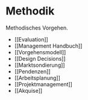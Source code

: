 # Methodik

Methodisches Vorgehen.

* [[Evaluation]]
* [[Management Handbuch]]
* [[Vorgehensmodell]]
* [[Design Decisions]]
* [[Marktsondierung]]
* [[Pendenzen]]
* [[Arbeitsplanung]]
* [[Projektmanagement]]
* [[Akquise]]
